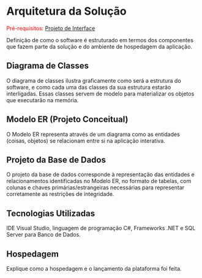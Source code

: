 # Arquitetura da Solução

<span style="color:red">Pré-requisitos: <a href="3-Projeto de Interface.md"> Projeto de Interface</a></span>

Definição de como o software é estruturado em termos dos componentes que fazem parte da solução e do ambiente de hospedagem da aplicação.

## Diagrama de Classes

O diagrama de classes ilustra graficamente como será a estrutura do software, e como cada uma das classes da sua estrutura estarão interligadas. Essas classes servem de modelo para materializar os objetos que executarão na memória.


## Modelo ER (Projeto Conceitual)

O Modelo ER representa através de um diagrama como as entidades (coisas, objetos) se relacionam entre si na aplicação interativa.



## Projeto da Base de Dados

O projeto da base de dados corresponde à representação das entidades e relacionamentos identificadas no Modelo ER, no formato de tabelas, com colunas e chaves primárias/estrangeiras necessárias para representar corretamente as restrições de integridade.
 

## Tecnologias Utilizadas

IDE Visual Studio, linguagem de programação C#, Frameworks .NET e SQL Server para Banco de Dados.

## Hospedagem

Explique como a hospedagem e o lançamento da plataforma foi feita.


